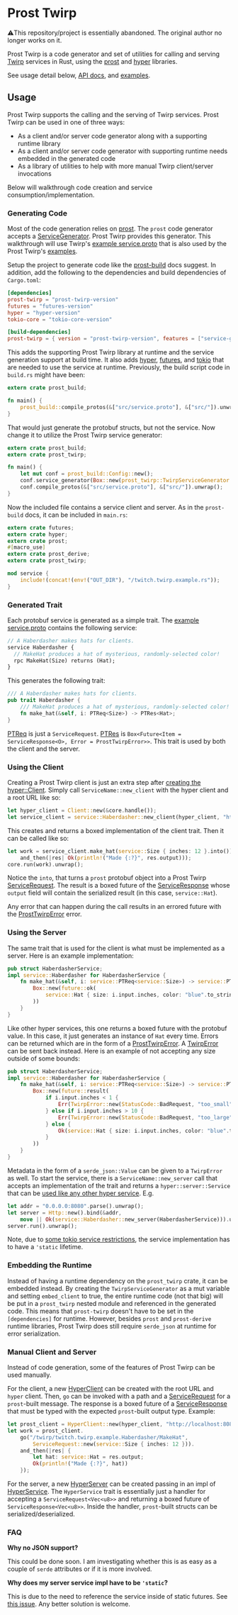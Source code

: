 # Prost Twirp

⚠️This repository/project is essentially abandoned. The original author no longer works on it.

Prost Twirp is a code generator and set of utilities for calling and serving [Twirp](https://github.com/twitchtv/twirp)
services in Rust, using the [prost](https://github.com/danburkert/prost/) and [hyper](https://github.com/hyperium/hyper)
libraries.

See usage detail below, [API docs](https://docs.rs/prost-twirp), and [examples](examples).

## Usage

Prost Twirp supports the calling and the serving of Twirp services. Prost Twirp can be used in one of three ways:

* As a client and/or server code generator along with a supporting runtime library
* As a client and/or server code generator with supporting runtime needs embedded in the generated code
* As a library of utilities to help with more manual Twirp client/server invocations

Below will walkthrough code creation and service consumption/implementation.

### Generating Code

Most of the code generation relies on [prost](https://github.com/danburkert/prost/). The `prost` code generator accepts
a [ServiceGenerator](https://docs.rs/prost-build/0.3/prost_build/trait.ServiceGenerator.html). Prost Twirp provides this
generator. This walkthrough will use Twirp's [example service.proto](examples/service.proto) that is also used by the
Prost Twirp's [examples](examples).

Setup the project to generate code like the [prost-build](https://docs.rs/prost-build/) docs suggest. In addition, add
the following to the dependencies and build dependencies of `Cargo.toml`:

```toml
[dependencies]
prost-twirp = "prost-twirp-version"
futures = "futures-version"
hyper = "hyper-version"
tokio-core = "tokio-core-version"

[build-dependencies]
prost-twirp = { version = "prost-twirp-version", features = ["service-gen"] }
```

This adds the supporting Prost Twirp library at runtime and the service generation support at build time. It also adds
[hyper](https://hyper.rs/), [futures](https://docs.rs/futures), and [tokio](https://tokio.rs) that are needed to use the
service at runtime. Previously, the build script code in `build.rs` might have been:

```rust
extern crate prost_build;

fn main() {
    prost_build::compile_protos(&["src/service.proto"], &["src/"]).unwrap();
}
```

That would just generate the protobuf structs, but not the service. Now change it to utilize the Prost Twirp service
generator:

```rust
extern crate prost_build;
extern crate prost_twirp;

fn main() {
    let mut conf = prost_build::Config::new();
    conf.service_generator(Box::new(prost_twirp::TwirpServiceGenerator::new()));
    conf.compile_protos(&["src/service.proto"], &["src/"]).unwrap();
}
```

Now the included file contains a service client and server. As in the `prost-build` docs, it can be included in
`main.rs`:

```rust
extern crate futures;
extern crate hyper;
extern crate prost;
#[macro_use]
extern crate prost_derive;
extern crate prost_twirp;

mod service {
    include!(concat!(env!("OUT_DIR"), "/twitch.twirp.example.rs"));
}
```

### Generated Trait

Each protobuf service is generated as a simple trait. The [example service.proto](examples/service.proto) contains the
following service:

```proto
// A Haberdasher makes hats for clients.
service Haberdasher {
  // MakeHat produces a hat of mysterious, randomly-selected color!
  rpc MakeHat(Size) returns (Hat);
}
```

This generates the following trait:

```rust
/// A Haberdasher makes hats for clients.
pub trait Haberdasher {
    /// MakeHat produces a hat of mysterious, randomly-selected color!
    fn make_hat(&self, i: PTReq<Size>) -> PTRes<Hat>;
}
```

[PTReq](https://docs.rs/prost-twirp/*/prost_twirp/type.PTReq.html) is just a `ServiceRequest`.
[PTRes](https://docs.rs/prost-twirp/*/prost_twirp/type.PTRes.html) is
`Box<Future<Item = ServiceResponse<O>, Error = ProstTwirpError>>`. This trait is used by both the client and the server.

### Using the Client

Creating a Prost Twirp client is just an extra step after
[creating the hyper::Client](https://hyper.rs/guides/client/basic/). Simply call `ServiceName::new_client` with the
hyper client and a root URL like so:

```rust
let hyper_client = Client::new(&core.handle());
let service_client = service::Haberdasher::new_client(hyper_client, "http://localhost:8080");
```

This creates and returns a boxed implementation of the client trait. Then it can be called like so:

```rust
let work = service_client.make_hat(service::Size { inches: 12 }.into()).
    and_then(|res| Ok(println!("Made {:?}", res.output)));
core.run(work).unwrap();
```

Notice the `into`, that turns a `prost` protobuf object into a Prost Twirp
[ServiceRequest](https://docs.rs/prost-twirp/*/prost_twirp/struct.ServiceRequest.html). The result is a boxed
future of the [ServiceResponse](https://docs.rs/prost-twirp/*/prost_twirp/struct.ServiceResponse.html) whose `output`
field will contain the serialized result (in this case, `service::Hat`).

Any error that can happen during the call results in an errored future with the
[ProstTwirpError](https://docs.rs/prost-twirp/*/prost_twirp/enum.ProstTwirpError.html) error.

### Using the Server

The same trait that is used for the client is what must be implemented as a server. Here is an example implementation:

```rust
pub struct HaberdasherService;
impl service::Haberdasher for HaberdasherService {
    fn make_hat(&self, i: service::PTReq<service::Size>) -> service::PTRes<service::Hat> {
        Box::new(future::ok(
            service::Hat { size: i.input.inches, color: "blue".to_string(), name: "fedora".to_string() }.into()
        ))
    }
}
```

Like other hyper services, this one returns a boxed future with the protobuf value. In this case, it just generates an
instance of `Hat` every time. Errors can be returned which are in the form of a
[ProstTwirpError](https://docs.rs/prost-twirp/*/prost_twirp/enum.ProstTwirpError.html). A
[TwirpError](https://docs.rs/prost-twirp/*/prost_twirp/struct.TwirpError.html) can be sent back instead. Here is an
example of not accepting any size outside of some bounds:

```rust
pub struct HaberdasherService;
impl service::Haberdasher for HaberdasherService {
    fn make_hat(&self, i: service::PTReq<service::Size>) -> service::PTRes<service::Hat> {
        Box::new(future::result(
            if i.input.inches < 1 {
                Err(TwirpError::new(StatusCode::BadRequest, "too_small", "Size too small")
            } else if i.input.inches > 10 {
                Err(TwirpError::new(StatusCode::BadRequest, "too_large", "Size too large")
            } else {
                Ok(service::Hat { size: i.input.inches, color: "blue".to_string(), name: "fedora".to_string() }.into())
            }
        ))
    }
}
```

Metadata in the form of a `serde_json::Value` can be given to a `TwirpError` as well. To start the service, there is a
`ServiceName::new_server` call that accepts an implementation of the trait and returns a `hyper::server::Service` that
can be [used like any other hyper service](https://hyper.rs/guides/server/hello-world/). E.g.

```rust
let addr = "0.0.0.0:8080".parse().unwrap();
let server = Http::new().bind(&addr,
    move || Ok(service::Haberdasher::new_server(HaberdasherService))).unwrap();
server.run().unwrap();
```

Note, due to [some tokio service restrictions](https://github.com/tokio-rs/tokio-service/issues/9), the service
implementation has to have a `'static` lifetime.

### Embedding the Runtime

Instead of having a runtime dependency on the `prost_twirp` crate, it can be embedded instead. By creating the
`TwirpServiceGenerator` as a mut variable and setting `embed_client` to true, the entire runtime code (not that big)
will be put in a `prost_twirp` nested module and referenced in the generated code. This means that `prost-twirp` doesn't
have to be set in the `[dependencies]` for runtime. However, besides `prost` and `prost-derive` runtime libraries,
Prost Twirp does still require `serde_json` at runtime for error serialization.

### Manual Client and Server

Instead of code generation, some of the features of Prost Twirp can be used manually.

For the client, a new [HyperClient](https://docs.rs/prost-twirp/*/prost_twirp/struct.HyperClient.html) can be created
with the root URL and `hyper` client. Then, `go` can be invoked with a path and
a [ServiceRequest](https://docs.rs/prost-twirp/*/prost_twirp/struct.ServiceRequest.html) for a `prost`-built message.
The response is a boxed future of a
[ServiceResponse](https://docs.rs/prost-twirp/*/prost_twirp/struct.ServiceResponse.html) that must be typed with the
expected `prost`-built output type. Example:

```rust
let prost_client = HyperClient::new(hyper_client, "http://localhost:8080");
let work = prost_client.
    go("/twirp/twitch.twirp.example.Haberdasher/MakeHat",
        ServiceRequest::new(service::Size { inches: 12 })).
    and_then(|res| {
        let hat: service::Hat = res.output;
        Ok(println!("Made {:?}", hat))
    });
```

For the server, a new [HyperServer](https://docs.rs/prost-twirp/*/prost_twirp/struct.HyperServer.html) can be created
passing in an impl of [HyperService](https://docs.rs/prost-twirp/*/prost_twirp/trait.HyperService.html). The
`HyperService` trait is essentially just a handler for accepting a `ServiceRequest<Vec<u8>>` and returning a boxed
future of `ServiceResponse<Vec<u8>>`. Inside the handler, `prost`-built structs can be serialized/deserialized.

### FAQ

**Why no JSON support?**

This could be done soon. I am investigating whether this is as easy as a couple of `serde` attributes or if it is more
involved.

**Why does my server service impl have to be `'static`?**

This is due to the need to reference the service inside of static futures. See
[this issue](https://github.com/tokio-rs/tokio-service/issues/9). Any better solution is welcome.
